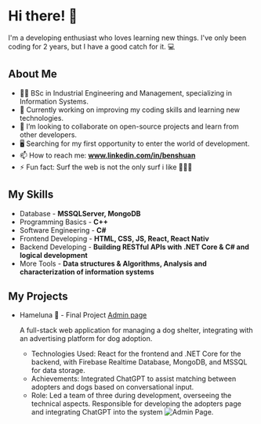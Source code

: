 # Hi there! 👋

I'm a developing enthusiast who loves learning new things. I've only been coding for 2 years, but I have a good catch for it. 💻

## About Me

- 👨‍🎓 BSc in Industrial Engineering and Management, specializing in Information Systems.
- 🔭 Currently working on improving my coding skills and learning new technologies.
- 👯 I’m looking to collaborate on open-source projects and learn from other developers.
- 🖥 Searching for my first opportunity to enter the world of development. 
- 📫 How to reach me: **www.linkedin.com/in/benshuan**
- ⚡ Fun fact: Surf the web is not the only surf i like 🏄‍♂️😉

## My Skills

- Database - **MSSQLServer, MongoDB**
-	Programming Basics - **C++**
-	Software Engineering - **C#**
-	Frontend Developing - **HTML, CSS, JS, React, React Nativ**
-	Backend Developing - **Building RESTful APIs with .NET Core & C# and logical development**
-	More Tools - **Data structures & Algorithms, Analysis and characterization of information systems**

## My Projects

- Hameluna 🐶 - Final Project [Admin page](https://proj.ruppin.ac.il/cgroup54/test2/tar2/dist/#/admin)

  A full-stack web application for managing a dog shelter, integrating with an advertising 
  platform for dog adoption.
  
  * Technologies Used: React for the frontend and .NET Core for the backend, with 
  Firebase Realtime Database, MongoDB, and MSSQL for data storage.
  * Achievements: Integrated ChatGPT to assist matching between adopters and dogs 
  based on conversational input.
  * Role: Led a team of three during development, overseeing the technical aspects. 
  Responsible for developing the adopters page and integrating ChatGPT into the 
  system
  ![Admin Page.](https://firebasestorage.googleapis.com/v0/b/rpsruppin-79109.appspot.com/o/images%2Frue11p112%2FScreenshots%2FscreenShot866.6298754534579.jpeg?alt=media&token=8a3e9a61-9a76-4481-9347-e03d0dffc41d)



